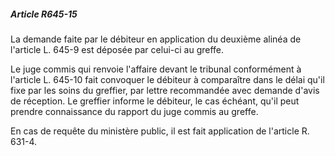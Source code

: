 ##### Article R645-15

La demande faite par le débiteur en application du deuxième alinéa de l'article L. 645-9 est déposée par celui-ci au greffe.

Le juge commis qui renvoie l'affaire devant le tribunal conformément à l'article L. 645-10 fait convoquer le débiteur à comparaître dans le délai qu'il fixe par les soins du greffier, par lettre recommandée avec demande d'avis de réception. Le greffier informe le débiteur, le cas échéant, qu'il peut prendre connaissance du rapport du juge commis au greffe.

En cas de requête du ministère public, il est fait application de l'article R. 631-4.


